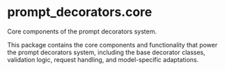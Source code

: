 # prompt_decorators.core

Core components of the prompt decorators system.

This package contains the core components and functionality that power the
prompt decorators system, including the base decorator classes, validation logic,
request handling, and model-specific adaptations.
